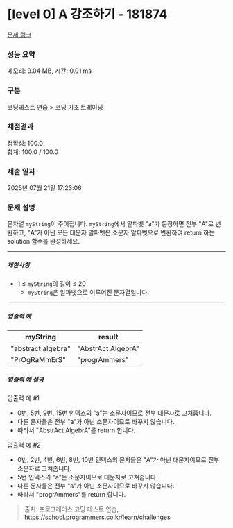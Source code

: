# [level 0] A 강조하기 - 181874 

[문제 링크](https://school.programmers.co.kr/learn/courses/30/lessons/181874) 

### 성능 요약

메모리: 9.04 MB, 시간: 0.01 ms

### 구분

코딩테스트 연습 > 코딩 기초 트레이닝

### 채점결과

정확성: 100.0<br/>합계: 100.0 / 100.0

### 제출 일자

2025년 07월 21일 17:23:06

### 문제 설명

<p>문자열 <code>myString</code>이 주어집니다. <code>myString</code>에서 알파벳 "a"가 등장하면 전부 "A"로 변환하고, "A"가 아닌 모든 대문자 알파벳은 소문자 알파벳으로 변환하여 return 하는 solution 함수를 완성하세요.</p>

<hr>

<h5>제한사항</h5>

<ul>
<li>1 ≤ <code>myString</code>의 길이 ≤ 20

<ul>
<li><code>myString</code>은 알파벳으로 이루어진 문자열입니다.</li>
</ul></li>
</ul>

<hr>

<h5>입출력 예</h5>
<table class="table">
        <thead><tr>
<th>myString</th>
<th>result</th>
</tr>
</thead>
        <tbody><tr>
<td>"abstract algebra"</td>
<td>"AbstrAct AlgebrA"</td>
</tr>
<tr>
<td>"PrOgRaMmErS"</td>
<td>"progrAmmers"</td>
</tr>
</tbody>
      </table>
<h5>입출력 예 설명</h5>

<p>입출력 예 #1</p>

<ul>
<li>0번, 5번, 9번, 15번 인덱스의 "a"는 소문자이므로 전부 대문자로 고쳐줍니다.</li>
<li>다른 문자들은 전부 "a"가 아닌 소문자이므로 바꾸지 않습니다.</li>
<li>따라서 "AbstrAct AlgebrA"를 return 합니다.</li>
</ul>

<p>입출력 예 #2</p>

<ul>
<li>0번, 2번, 4번, 6번, 8번, 10번 인덱스의 문자들은 "A"가 아닌 대문자이므로 전부 소문자로 고쳐줍니다.</li>
<li>5번 인덱스의 "a"는 소문자이므로 대문자로 고쳐줍니다.</li>
<li>다른 문자들은 전부 "a"가 아닌 소문자이므로 바꾸지 않습니다.</li>
<li>따라서 "progrAmmers"를 return 합니다.</li>
</ul>


> 출처: 프로그래머스 코딩 테스트 연습, https://school.programmers.co.kr/learn/challenges
